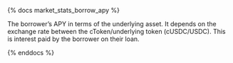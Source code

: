 {% docs market_stats_borrow_apy %}

The borrower’s APY in terms of the underlying asset. It depends on the exchange rate between the cToken/underlying token (cUSDC/USDC). This is interest paid by the borrower on their loan.

{% enddocs %}